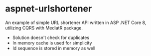 # aspnet-urlshortener
An example of simple URL shortener API written in ASP .NET Core 8, utilizing CQRS with MediatR package.
- Solution doesn't check for duplicates
- In memory cache is used for simplicity
- Id sequence is stored in memory as well